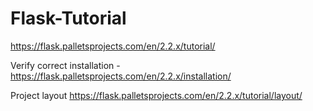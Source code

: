 # Flask-Tutorial

https://flask.palletsprojects.com/en/2.2.x/tutorial/

Verify correct installation - https://flask.palletsprojects.com/en/2.2.x/installation/

Project layout
https://flask.palletsprojects.com/en/2.2.x/tutorial/layout/